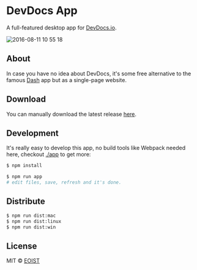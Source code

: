 # DevDocs App

A full-featured desktop app for [DevDocs.io](https://devdocs.io/).

![2016-08-11 10 55 18](https://cloud.githubusercontent.com/assets/8784712/17592907/b7715f96-6016-11e6-97a4-8f04976460ed.png)


## About

In case you have no idea about DevDocs, it's some free alternative to the famous [Dash](https://kapeli.com/dash) app but as a single-page website.

## Download

You can manually download the latest release [here](https://github.com/egoist/devdocs-app/releases).

## Development

It's really easy to develop this app, no build tools like Webpack needed here, checkout [./app](/app) to get more:

```bash
$ npm install

$ npm run app
# edit files, save, refresh and it's done.
```

## Distribute

```bash
$ npm run dist:mac
$ npm run dist:linux
$ npm run dist:win
```

## License

MIT &copy; [EOIST](https://github.com/egoist)

